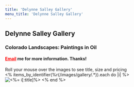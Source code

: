 ```yaml
---
title: 'Delynne Salley Gallery'
menu_title: 'Delynne Salley Gallery'
---
```

## Delynne Salley Gallery

### Colorado Landscapes: Paintings in Oil

#### <a href="&#109;a&#105;l&#116;&#111;:&#111;&#105;&#108;&#112;&#97;&#105;&#110;&#116;&#105;&#110;&#103;&#115;&#64;&#116;&#104;&#101;&#99;&#119;&#108;&#122;&#111;&#110;&#101;&#46;&#99;&#111;&#109;" style="color:red">Email</a> me for more information. Thanks!

<div class='light'>
  Roll your mouse over the images to see title, size and pricing
</div>

<div css_class='center'>
  <% items_by_identifier(%r{/images/gallery/.*}).each do |i| %>
    <img src="<%= relative_path_to i %>" title="<%= i[:title]%>"/>
  <% end %>
</div>
